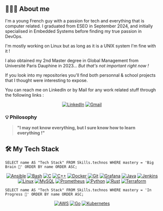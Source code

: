 ## 🙋🏻‍♂️ About me

I'm a young French guy with a passion for tech and everything that is computer related. I graduated from ESEO in September 2024, and initially specialised in Embedded Systems before finding my true passion in DevOps.

I'm mostly working on Linux but as long as it is a UNIX system I'm fine with it !

I also obtained my 2nd Master degree in Global Management from Université Paris Dauphine in 2023... *But that's not important right now !*

If you look into my repositories you'll find both personnal & school projects that I thought were interesting to expose.

You can reach me on LinkedIn or by Mail for any work related stuff through the following links :

<p align="center">
  <a href="https://www.linkedin.com/in/milo-koson/"><img src="https://skillicons.dev/icons?i=linkedin" alt="LinkedIn"></a>
  <a href="mailto:kosonmilo@gmail.com"><img src="https://skillicons.dev/icons?i=gmail" alt="Gmail"></a>
</p>

### 💡 Philosophy

> **"I may not know everything, but I sure know how to learn everything !"**

## 🛠️ My Tech Stack

```
SELECT name AS "Tech Stack" FROM Skills.technos WHERE mastery = 'Big Brain 🧠' ORDER BY name ORDER ASC;
```

<p align="center">
  <a href="https://www.redhat.com/en/ansible-collaborative"><img src="https://skillicons.dev/icons?i=ansible" alt="Ansible"></a>
  <a href="https://www.gnu.org/software/bash/"><img src="https://skillicons.dev/icons?i=bash" alt="Bash"></a>
  <a href="https://www.gnu.org/software/gcc/"><img src="https://skillicons.dev/icons?i=c" alt="C"></a>
  <a href="https://isocpp.org/"><img src="https://skillicons.dev/icons?i=cpp" alt="C++"></a>
  <a href="https://www.docker.com/"><img src="https://skillicons.dev/icons?i=docker" alt="Docker"></a>
  <a href="https://git-scm.com/"><img src="https://skillicons.dev/icons?i=git" alt="Git"></a>
  <a href="https://https://grafana.com/"><img src="https://skillicons.dev/icons?i=grafana" alt="Grafana"></a>
  <a href="https://www.java.com/en/"><img src="https://skillicons.dev/icons?i=java" alt="Java"></a>
  <a href="https://www.jenkins.io/"><img src="https://skillicons.dev/icons?i=jenkins" alt="Jenkins"></a>
  <a href="https://www.linux.org/"><img src="https://skillicons.dev/icons?i=linux" alt="Linux"></a>
  <a href="https://www.mysql.com/"><img src="https://skillicons.dev/icons?i=mysql" alt="MySQL"></a>
  <a href="https://prometheus.io/"><img src="https://skillicons.dev/icons?i=prometheus" alt="Prometheus"></a>
  <a href="https://www.python.org/"><img src="https://skillicons.dev/icons?i=py" alt="Python"></a>
  <a href="https://www.rust-lang.org/"><img src="https://skillicons.dev/icons?i=rust" alt="Rust"></a>
  <a href="https://developer.hashicorp.com/terraform"><img src="https://skillicons.dev/icons?i=terraform" alt="Terraform"></a>
</p>

```
SELECT name AS "Tech Stack" FROM Skills.technos WHERE mastery = 'In Progress 🔨' ORDER BY name ORDER ASC;
```

<p align="center">
  <a href="https://aws.amazon.com/?nc1=h_ls"><img src="https://skillicons.dev/icons?i=aws" alt="AWS"></a>
  <a href="https://go.dev/"><img src="https://skillicons.dev/icons?i=go" alt="Go"></a>
  <a href="https://kubernetes.io/"><img src="https://skillicons.dev/icons?i=kubernetes" alt="Kubernetes"></a>
</p>

